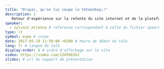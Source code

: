 ```yaml
---
title: "Drupal, qu'on lui coupe la tête&nbsp;!"
description: |
   Retour d'expérience sur la refonte du site internet et de la plateforme de contribution d'un leader dans la location de vacances en mobile-home : passage du CMS Drupal 7 à une architecture micro-services en NodeJS et React, avec migration vers Drupal 8 headless.
speaker:
  - sylvain_etienne # reference correspondant à celle du fichier spearkers dans _data
type: lt
symbol: expe # icone
date: 2017-05-19 11:50:00 +0200 # heure de début du talk
lang: fr # langue du talk
display-order: 6 # ordre d'affichage sur le site
video: https://vimeo.com/224596352
slides: # url du support de présentation
---
```

